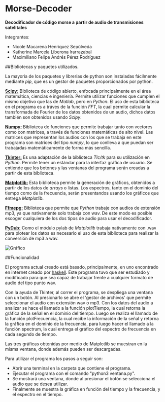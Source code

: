 # Morse-Decoder
**Decodificador de código morse a partir de audio de transmisiones satelitales**

Integrantes:
* Nicole Macarena Henríquez Sepúlveda
* Katherine Marcela Liberona Irarrazabal
* Maximiliano Felipe Andrés Pérez Rodríguez

##Bibliotecas y paquetes utilizados.

La mayoría de los paquetes y librerias de python son instaladas fácilmente mediante *pip*, que es un gestor de paquetes proporcionados por python.

[**Scipy:**](http://www.scipy.org/) Biblioteca de código abierto, enfocada principalmente en el área matemática, ciencias e ingeniería. Permite utilizar funciones que cumplen el mismo objetivo que las de *Matlab*, pero en *Python*. El uso de esta biblioteca en el programa es a tráves de la función *FFT*, la cual permite calcular la transformada de Fourier de los datos obtenidos de un audio, dichos datos también son obtenidos usando *Scipy*.

[**Numpy:**](http://www.numpy.org/) Biblioteca de funciones que permite trabajar tanto con vectores como con matrices, a través de funciones matemáticas de alto nivel. Las matrices que representan los audios con los que se trabaja en este programa son matrices del tipo *numpy*, lo que conlleva a que puedan ser trabajadas matemáticamente de forma más sencilla. 

[**Tkinter:**](https://wiki.python.org/moin/TkInter) Es una adaptación de la biblioteca *Tlc/tk* para su utilización en *Python*. Permite tener un estándar para la interfaz gráfica de usuario. Se entiende que los botones y las ventanas del programa serán creadas a partir de esta biblioteca.

[**Matplotlib:**](http://matplotlib.org/) Esta biblioteca permite la generación de gráficos, obtenidos a partir de los datos de *arrays* o listas. Los espectros, tanto en el dominio del tiempo como de la frecuencia, serán presentandos usando los gráficos que entrega *Matplotlib*.

[**Ffmepg:**](https://www.ffmpeg.org/) Biblioteca que permite que *Python* trabaje con audios de extensión mp3, ya que nativamente solo trabaja con wav. De este modo es posible escoger cualquiera de los dos tipos de audio para usar el decodificador.

[**PyDub:**](https://github.com/jiaaro/pydub/blob/master/API.markdown) Como el módulo pylab de *Matplotlib* trabaja nativamente con .wav para plotear los datos es necesario el uso de esta biblioteca para realizar la conversión de mp3 a wav.

![Gráfico](http://i.imgur.com/1sijCzJ.png)

##Funcionalidad

El programa actual creado está basado, principalmente, en uno encontrado en internet creado por [haskell](https://sites.google.com/site/haskell102/home/frequency-analysis-of-audio-file-with-python-numpy-scipy). Este programa tuvo que ser estudiado y modificado para que sea capaz de trabajar frente a cualquier formato de audio del tipo punto wav.

Con la ayuda de Tkinter, al correr el programa, se despliega una ventana con un botón. Al presionarlo se abre el 'gestor de archivos' que permite seleccionar el audio con extensión wav o mp3. Con los datos del audio a analizar se hace el llamado a la función plotTiempo, la cual retorna la gráfica de la señal en el dominio del tiempo.
Luego se realiza el llamado de la función plotFrecuencia, la cual recibe la información de la señal y retorna la gráfica en el dominio de la frecuencia, para luego hacer el llamado a la función spectrum, la cual entrega el gráfico del espectro de frecuencia en cada segundo de tiempo.

Las tres gráficas obtenidas por medio de Matplotlib se muestran en la misma ventana, donde además pueden ser descargadas.

Para utilizar el programa los pasos a seguir son:
* Abrir una terminal en la carpeta que contiene el programa.
* Ejecutar el programa con el comando "python3 ventana.py".
* Se mostrará una ventana, donde al presionar el botón se selecciona el audio que se desea utilizar.
* Finalmente se muestra la gráfica en función del tiempo y la frecuencia, y el espectro en el tiempo.
